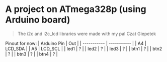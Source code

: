 # A project on ATmega328p (using Arduino board)
> The i2c and i2c_lcd libraries were made with my pal Czat Giepetek

Pinout for now:
| Arduino Pin | Out |
| ----------- | ----------- |
| A4 | LCD_SDA |
| A5 | LCD_SCL |
| led1 | ? |
| led2 | ? |
| led3 | ? |
| btn1 | ? |
| btn2 | ? |
| btn3 | ? |
| btn4 | ? |
